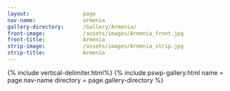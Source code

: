 ```yaml
---
layout:                 page
nav-name:               armenia
gallery-directory:      /Gallery/Armenia/
front-image:            /assets/images/Armenia_front.jpg
front-title:            Armenia
strip-image:            /assets/images/Armenia_strip.jpg
strip-title:            Armenia
---
```

{% include vertical-delimiter.html%}
{% include pswp-gallery.html name = page.nav-name directory = page.gallery-directory %}
